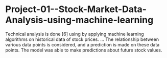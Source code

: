 # Project-01--Stock-Market-Data-Analysis-using-machine-learning
Technical analysis is done [6] using by applying machine learning algorithms on historical data of stock prices. ... The relationship between various data points is considered, and a prediction is made on these data points. The model was able to make predictions about future stock values.
